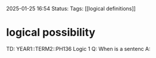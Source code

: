 2025-01-25 16:54
Status: 
Tags: [[logical definitions]]
# logical possibility

TD: YEAR1::TERM2::PH136 Logic 1
Q: When is a sentenc
A: 